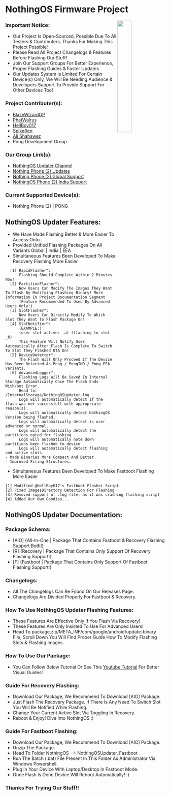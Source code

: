 # NothingOS Firmware Project

<!-- ############################# -->
<!-- Start Segment 01 Of README.MD -->
<!-- ############################# -->

<!-- Preview NothingOS Updater Project Logo -->
<img align="right" width="30%" src="https://github.com/BlazeWizardOP/NothingOS-Updater/assets/134801431/3d007587-00cb-4d96-973f-de90ba205547">

### Important Notice:
- Our Project Is Open-Sourced, Possible Due To All Testers & Contributers. Thanks For Making This Project Possible!
- Please Read All Project Changelogs & Features Before Flashing Our Stuff!
- Join Our Support Groups For Better Experience, Proper Flashing Guides & Faster Updates
- Our Updates System Is Limited For Certain Device(s) Only, We Will Be Needing Audience & Developers Support To Provide Support For Other Devices Too!

### Project Contributer(s):
- [BlazeWizardOP](https://t.me/blazewizardop)
- [PhatWalrus](https://t.me/PhatWalrus)
- [HellBoy017](https://t.me/HellBoy017)
- [Spike0en](https://t.me/Spike0en)
- [Ali Shahawez](https://t.me/techticks)
- Pong Development Group

### Our Group Link(s):
- [NothingOS Updater Channel](https://t.me/NothingOSUpdater)
- [Nothing Phone (2) Updates](https://t.me/NothingPhone2updates)
- [Nothing Phone (2) Global Support](https://t.me/NothingPhone2)
- [NothingOS Phone (2) India Support](https://t.me/NothingPhone2_IN)

### Current Supported Device(s):
- Nothing Phone (2) | PONG

<!-- ############################# -->
<!-- Start Segment 02 Of README.MD -->
<!-- ############################# -->

## NothingOS Updater Features:
- We Have Made Flashing Better & More Easier To Access Onto.
- Provided Unified Flashing Packages On All Variants Global | India | EEA
- Simultaneous Features Been Developed To Make Recovery Flashing More Easier
```
  [1] RapidFlasher™:
      Flashing Should Complete Within 2 Minutes Now!
  [2] PartitionFlasher™:
      Now Users Can Modify The Images They Want To Flash By Modifying Flashing Binary! More Information In Project Documentation Segment
      (Feature Recommended To Used By Advanced Users Only!) 
  [3] SlotFlasher™:
      Now Users Can Directly Modify To Which Slot They Want To Flash Package On!
  [4] SlotNotifier™:
      (EXAMPLE:)
      (user slot active: _a) (flashing to slot _b)
      This Feature Will Notify User Automatically After Flash Is Complete To Switch To Slot They Flashed OTA On!
  [5] DeviceDetector™:
      The Flash Will Only Proceed If The Device Has Been Detected As Pong / PongIND / Pong EEA Variants.
  [6] AdvancedLogger™:
      Flashing Logs Will Be Saved In Internal Storage Automatically Once The Flash Ends With/out Error.
      Head to: /InternalStorage/NothingOSUpdater.log
      Logs will automatically detect if the flash was not successfull with appropriate reason(s).
      Logs will automatically detect NothingOS Version being flashed.
      Logs will automatically detect is user advanced or normal.
      Logs will automatically detect the partitions opted for flashing
      Logs will automatically note down partitions been flashed to device
      Logs will automatically detect flashing and active slots.
- Made Binaries More Compact And Better.
- Improved Filing Structures.
```
- Simultaneous Features Been Developed To Make Fastboot Flashing More Easier
```
[1] Modified @HellBoy017's Fastboot Flasher Script.
[2] Fixed ImagesDirectory Detection For Flashing
[3] Removed support of .log file, as it was crashing flashing script
[4] Added Our Own Goodies...
```

<!-- ############################# -->
<!-- Start Segment 03 Of README.MD -->
<!-- ############################# -->

## NothingOS Updater Documentation:

### Package Schema:
- [AIO] {All-In-One | Package That Contains Fastboot & Recovery Flashing Support Both!}
- [R] {Recovery | Package That Contains Only Support Of Recovery Flashing Support!}
- [F] {Fastboot | Package That Contains Only Support Of Fastboot Flashing Support!} 

### Changelogs:
- All The Changelogs Can Be Found On Our Releases Page.
- Changelogs Are Divided Properly For Fastboot & Recovery.

### How To Use NothingOS Updater Flashing Features:
- These Features Are Effective Only If You Flash Via Recovery!
- These Features Are Only Insisted To Use For Advanced Users!
- Head To package.zip/META_INF/com/google/android/update-binary File, Scroll Down You Will Find Proper Guide How To Modify Flashing Slots & Flashing Images.

### How To Use Our Package:
- You Can Follow Below Tutorial Or See This [Youtube Tutorial](https://www.youtube.com) For Better Visual Guides!

### Guide For Recovery Flashing:
- Download Our Package, We Recommend To Download [AIO] Package.
- Just Flash The Recovery Package. If There Is Any Need To Switch Slot You Will Be Notified While Flashing.
- Change Your Current Active Slot Via Toggling In Recovery.
- Reboot & Enjoy! Dive Into NothingOS :)

### Guide For Fastboot Flashing:
- Download Our Package, We Recommend To Download [AIO] Package.
- Unzip The Package.
- Head To Folder NothingOS --> NothingOSUpdater_Fastboot
- Run The Batch (.bat) File Present In This Folder As Administrator Via Windows Powershell.
- Plug In Your Device With Laptop/Desktop In Fastboot Mode.
- Once Flash Is Done Device Will Reboot Automatically! :)

### Thanks For Trying Our Stuff!!
